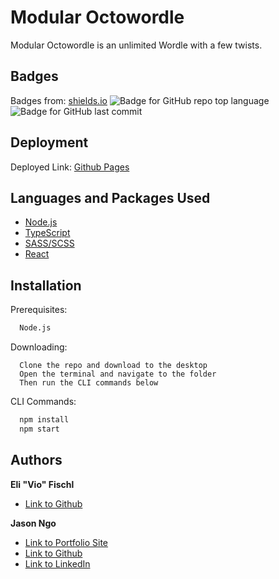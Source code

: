 # Modular Octowordle

Modular Octowordle is an unlimited Wordle with a few twists.


## Badges

Badges from: [shields.io](https://shields.io/)
![Badge for GitHub repo top language](https://img.shields.io/github/languages/top/Vio-Eli/modular_octowordle?style=flat&logo=appveyor) ![Badge for GitHub last commit](https://img.shields.io/github/last-commit/jsncorn/work-order?style=flat&logo=appveyor)
## Deployment

Deployed Link: [Github Pages](https://vio-eli.github.io/modular_octowordle/)
## Languages and Packages Used
- [Node.js](https://nodejs.org/en/)
- [TypeScript](https://www.npmjs.com/package/typescript)
- [SASS/SCSS](https://www.npmjs.com/package/sass)
- [React](https://www.npmjs.com/package/react)

## Installation

Prerequisites:
```bash
  Node.js
```
Downloading:
```
  Clone the repo and download to the desktop
  Open the terminal and navigate to the folder
  Then run the CLI commands below
```
CLI Commands:
```bash
  npm install 
  npm start
```
    
## Authors

**Eli "Vio" Fischl** 

- [Link to Github](https://github.com/Vio-Eli)

**Jason Ngo** 

- [Link to Portfolio Site](https://jsncorn.github.io/react-portfolio/)
- [Link to Github](https://github.com/jsncorn)
- [Link to LinkedIn](https://www.linkedin.com/in/jason-khoa-ngo/)

